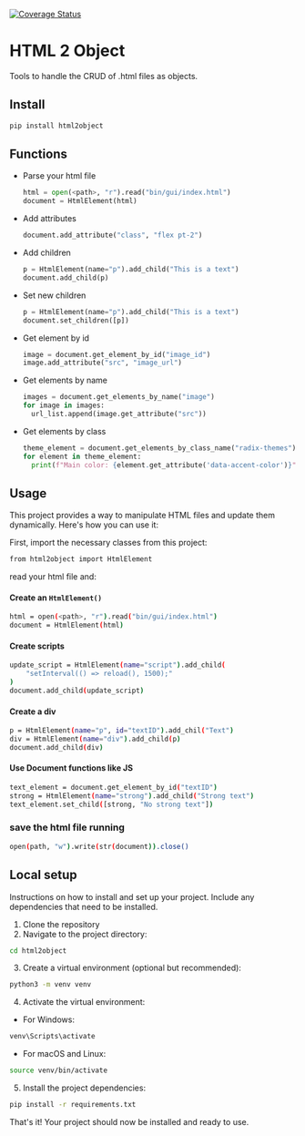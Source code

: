 [![Coverage Status](https://coveralls.io/repos/github/boterop/html2object/badge.svg?branch=main)](https://coveralls.io/github/boterop/html2object?branch=main)

# HTML 2 Object

Tools to handle the CRUD of .html files as objects.

## Install

```sh
pip install html2object
```

## Functions

- Parse your html file

  ```py
  html = open(<path>, "r").read("bin/gui/index.html")
  document = HtmlElement(html)
  ```

- Add attributes

  ```py
  document.add_attribute("class", "flex pt-2")
  ```

- Add children

  ```py
  p = HtmlElement(name="p").add_child("This is a text")
  document.add_child(p)
  ```

- Set new children

  ```py
  p = HtmlElement(name="p").add_child("This is a text")
  document.set_children([p])
  ```

- Get element by id

  ```py
  image = document.get_element_by_id("image_id")
  image.add_attribute("src", "image_url")
  ```

- Get elements by name

  ```py
  images = document.get_elements_by_name("image")
  for image in images:
    url_list.append(image.get_attribute("src"))
  ```

- Get elements by class

  ```py
  theme_element = document.get_elements_by_class_name("radix-themes")
  for element in theme_element:
    print(f"Main color: {element.get_attribute('data-accent-color')}")
  ```

## Usage

This project provides a way to manipulate HTML files and update them dynamically. Here's how you can use it:

First, import the necessary classes from this project:

```sh
from html2object import HtmlElement
```

read your html file and:

#### Create an `HtmlElement()`

```sh
html = open(<path>, "r").read("bin/gui/index.html")
document = HtmlElement(html)
```

#### Create scripts

```sh
update_script = HtmlElement(name="script").add_child(
    "setInterval(() => reload(), 1500);"
)
document.add_child(update_script)
```

#### Create a div

```sh
p = HtmlElement(name="p", id="textID").add_chil("Text")
div = HtmlElement(name="div").add_child(p)
document.add_child(div)
```

#### Use Document functions like JS

```sh
text_element = document.get_element_by_id("textID")
strong = HtmlElement(name="strong").add_child("Strong text")
text_element.set_child([strong, "No strong text"])
```

### save the html file running

```sh
open(path, "w").write(str(document)).close()
```

## Local setup

Instructions on how to install and set up your project. Include any dependencies that need to be installed.

1. Clone the repository
2. Navigate to the project directory:

```sh
cd html2object
```

3. Create a virtual environment (optional but recommended):

```sh
python3 -m venv venv
```

4. Activate the virtual environment:

- For Windows:

```sh
venv\Scripts\activate
```

- For macOS and Linux:

```sh
source venv/bin/activate
```

5. Install the project dependencies:

```sh
pip install -r requirements.txt
```

That's it! Your project should now be installed and ready to use.
